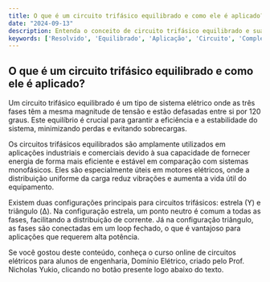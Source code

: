 ```yaml
---
title: O que é um circuito trifásico equilibrado e como ele é aplicado?
date: "2024-09-13"
description: Entenda o conceito de circuito trifásico equilibrado e suas aplicações práticas.
keywords: ['Resolvido', 'Equilibrado', 'Aplicação', 'Circuito', 'Complexo', 'Estrela-Triângulo', 'Instantânea']
---
```


## O que é um circuito trifásico equilibrado e como ele é aplicado?

Um circuito trifásico equilibrado é um tipo de sistema elétrico onde as três fases têm a mesma magnitude de tensão e estão defasadas entre si por 120 graus. Este equilíbrio é crucial para garantir a eficiência e a estabilidade do sistema, minimizando perdas e evitando sobrecargas.

Os circuitos trifásicos equilibrados são amplamente utilizados em aplicações industriais e comerciais devido à sua capacidade de fornecer energia de forma mais eficiente e estável em comparação com sistemas monofásicos. Eles são especialmente úteis em motores elétricos, onde a distribuição uniforme da carga reduz vibrações e aumenta a vida útil do equipamento.

Existem duas configurações principais para circuitos trifásicos: estrela (Y) e triângulo (Δ). Na configuração estrela, um ponto neutro é comum a todas as fases, facilitando a distribuição de corrente. Já na configuração triângulo, as fases são conectadas em um loop fechado, o que é vantajoso para aplicações que requerem alta potência.

Se você gostou deste conteúdo, conheça o curso online de circuitos elétricos para alunos de engenharia, Domínio Elétrico, criado pelo Prof. Nicholas Yukio, clicando no botão presente logo abaixo do texto.